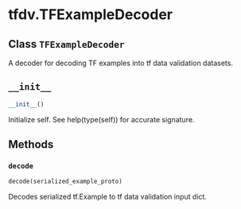 <div itemscope itemtype="http://developers.google.com/ReferenceObject">
<meta itemprop="name" content="tfdv.TFExampleDecoder" />
<meta itemprop="path" content="Stable" />
<meta itemprop="property" content="__init__"/>
<meta itemprop="property" content="decode"/>
</div>

# tfdv.TFExampleDecoder

## Class `TFExampleDecoder`



A decoder for decoding TF examples into tf data validation datasets.
  

<h2 id="__init__"><code>__init__</code></h2>

``` python
__init__()
```

Initialize self.  See help(type(self)) for accurate signature.



## Methods

<h3 id="decode"><code>decode</code></h3>

``` python
decode(serialized_example_proto)
```

Decodes serialized tf.Example to tf data validation input dict.



